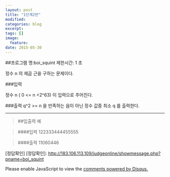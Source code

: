 ```yaml
---
layout: post
title: "1단계2번"
modified:
categories: blog
excerpt:
tags: []
image:
  feature:
date: 2015-05-30
---
```

##프로그램 명:boi_squint
제한시간: 1 초

정수 n 의 제곱 근을 구하는 문제이다. 

###입력

정수 n ( 0 <= n <2^63) 이 입력으로 주어진다.  

###출력
q^2 >= n 을 만족하는 음이 아닌 정수 값중 최소 q 를 출력한다. 

-------
> ##입출력 예

> ####입력
122333444455555

> ####출력
11060446

[정답확인]
[정답확인]: http://183.106.113.109/judgeonline/showmessage.php?pname=boi_squint

<div id="disqus_thread"></div>
<script type="text/javascript">
    /* * * CONFIGURATION VARIABLES * * */
    var disqus_shortname = 'junyoung0225';
    
    /* * * DON'T EDIT BELOW THIS LINE * * */
    (function() {
        var dsq = document.createElement('script'); dsq.type = 'text/javascript'; dsq.async = true;
        dsq.src = '//' + disqus_shortname + '.disqus.com/embed.js';
        (document.getElementsByTagName('head')[0] || document.getElementsByTagName('body')[0]).appendChild(dsq);
    })();
</script>
<noscript>Please enable JavaScript to view the <a href="https://disqus.com/?ref_noscript" rel="nofollow">comments powered by Disqus.</a></noscript>


